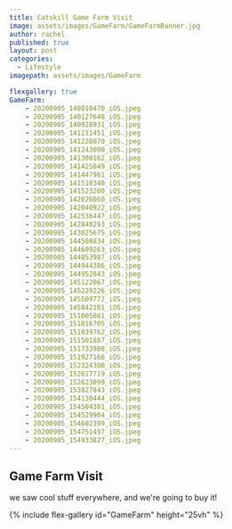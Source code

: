 ```yaml
---
title: Catskill Game Farm Visit
image: assets/images/GameFarm/GameFarmBanner.jpg
author: rachel
published: true
layout: post
categories:
  - Lifestyle
imagepath: assets/images/GameFarm

flexgallery: true
GameFarm: 
    - 20200905_140010470_iOS.jpeg
    - 20200905_140127648_iOS.jpeg
    - 20200905_140928931_iOS.jpeg
    - 20200905_141211451_iOS.jpeg
    - 20200905_141228070_iOS.jpeg
    - 20200905_141243090_iOS.jpeg
    - 20200905_141300162_iOS.jpeg
    - 20200905_141425049_iOS.jpeg
    - 20200905_141447961_iOS.jpeg
    - 20200905_141510340_iOS.jpeg
    - 20200905_141523200_iOS.jpeg
    - 20200905_142026060_iOS.jpeg
    - 20200905_142040922_iOS.jpeg
    - 20200905_142536447_iOS.jpeg
    - 20200905_142840293_iOS.jpeg
    - 20200905_143025675_iOS.jpeg
    - 20200905_144508834_iOS.jpeg
    - 20200905_144609263_iOS.jpeg
    - 20200905_144853987_iOS.jpeg
    - 20200905_144944386_iOS.jpeg
    - 20200905_144952843_iOS.jpeg
    - 20200905_145122067_iOS.jpeg
    - 20200905_145229226_iOS.jpeg
    - 20200905_145509772_iOS.jpeg
    - 20200905_145842101_iOS.jpeg
    - 20200905_151005861_iOS.jpeg
    - 20200905_151016705_iOS.jpeg
    - 20200905_151039762_iOS.jpeg
    - 20200905_151501887_iOS.jpeg
    - 20200905_151733988_iOS.jpeg
    - 20200905_151927166_iOS.jpeg
    - 20200905_152324300_iOS.jpeg
    - 20200905_152617719_iOS.jpeg
    - 20200905_152623099_iOS.jpeg
    - 20200905_153827843_iOS.jpeg
    - 20200905_154130444_iOS.jpeg
    - 20200905_154504381_iOS.jpeg
    - 20200905_154529904_iOS.jpeg
    - 20200905_154602399_iOS.jpeg
    - 20200905_154751497_iOS.jpeg
    - 20200905_154933827_iOS.jpeg
---
```

## Game Farm Visit

we saw cool stuff everywhere, and we're going to buy it!

{% include flex-gallery id="GameFarm" height="25vh" %}
